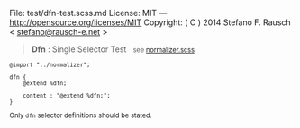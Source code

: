 File:      test/dfn-test.scss.md
License:   MIT — http://opensource.org/licenses/MIT
Copyright: ( C ) 2014 Stefano F. Rausch < stefano@rausch-e.net >

> **Dfn** : Single Selector Test  
> <small> see [normalizer.scss](../_normalizer.scss.md) </smalll>

    @import "../normalizer";

    dfn {
        @extend %dfn;

        content : "@extend %dfn;";
    }

Only `dfn` selector definitions should be stated.

